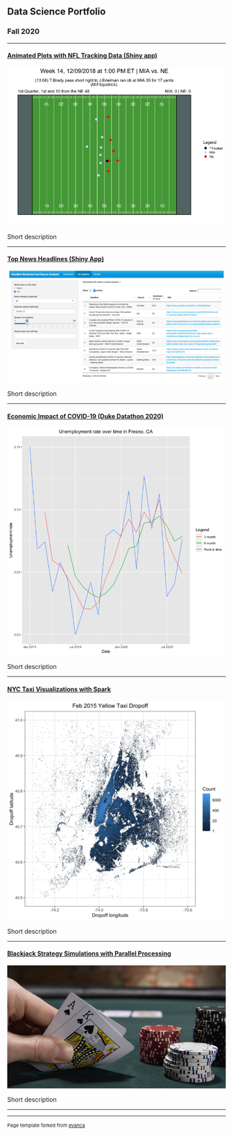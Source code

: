 &nbsp;
## Data Science Portfolio

### Fall 2020 

---

#### [Animated Plots with NFL Tracking Data (Shiny app)](https://github.com/robkravec/NFL-Animations)

<img src="images/NFL_animation.gif?raw=true"/>

Short description

---
#### [Top News Headlines (Shiny App)](https://github.com/robkravec/News-App)

<img src="images/News.png?raw=true"/>

Short description

---
#### [Economic Impact of COVID-19 (Duke Datathon 2020)](https://github.com/robkravec/2020-Duke-Datathon)

<img src="images/Datathon_Fresno.png?raw=true"/>

Short description

---
#### [NYC Taxi Visualizations with Spark](https://github.com/robkravec/NYC-Taxi-Data)

<img src="images/Yellow_Dropoff.png?raw=true"/>

Short description

---
#### [Blackjack Strategy Simulations with Parallel Processing](https://github.com/robkravec/Blackjack-simulations)

<img src="images/Blackjack.jpg?raw=true"/>

Short description

---



---
<p style="font-size:11px">Page template forked from <a href="https://github.com/evanca/quick-portfolio">evanca</a></p>

